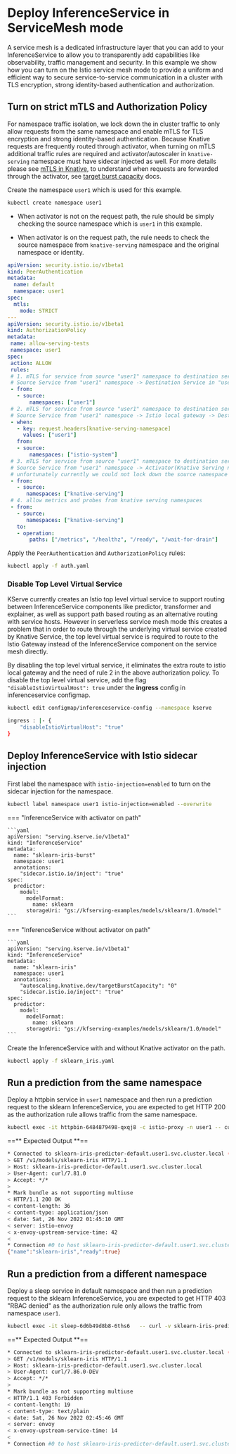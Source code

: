 # Deploy InferenceService in ServiceMesh mode
A service mesh is a dedicated infrastructure layer that you can add to your InferenceService to allow you to transparently add capabilities like observability, traffic management and security.
In this example we show how you can turn on the Istio service mesh mode to provide a uniform and efficient way to secure service-to-service communication in a cluster with TLS encryption, strong
identity-based authentication and authorization.

## Turn on strict mTLS and Authorization Policy
For namespace traffic isolation, we lock down the in cluster traffic to only allow requests from the same namespace and enable mTLS for TLS encryption and strong identity-based authentication.
Because Knative requests are frequently routed through activator, when turning on mTLS additional traffic rules are required and activator/autoscaler in `knative-serving` namespace must have sidecar injected as well.
For more details please see [mTLS in Knative](https://knative.dev/docs/serving/istio-authorization/#mutual-tls-in-knative), to understand when requests are forwarded through the activator, see [target burst capacity](https://knative.dev/docs/serving/load-balancing/target-burst-capacity/) docs.

Create the namespace `user1` which is used for this example.
```bash
kubectl create namespace user1
```

- When activator is not on the request path, the rule should be simply checking the source namespace which is `user1` in this example.

- When activator is on the request path, the rule needs to check the source namespace from `knative-serving` namespace and the original namespace or identity.

```yaml
apiVersion: security.istio.io/v1beta1
kind: PeerAuthentication
metadata:
  name: default
  namespace: user1
spec:
  mtls:
    mode: STRICT
---
apiVersion: security.istio.io/v1beta1
kind: AuthorizationPolicy
metadata:
 name: allow-serving-tests
 namespace: user1
spec:
 action: ALLOW
 rules:
 # 1. mTLS for service from source "user1" namespace to destination service when TargetBurstCapacity=0 without local gateway and activator on the path
 # Source Service from "user1" namespace -> Destination Service in "user1" namespace
 - from:
   - source:
       namespaces: ["user1"]
 # 2. mTLS for service from source "user1" namespace to destination service when TargetBurstCapacity=0 without activator on the path
 # Source Service from "user1" namespace -> Istio local gateway -> Destination Service in "user1" namespace
 - when:
   - key: request.headers[knative-serving-namespace]
     values: ["user1"]
   from:
   - source:
       namespaces: ["istio-system"]
 # 3. mTLS for service from source "user1" namespace to destination service with activator on the path
 # Source Service from "user1" namespace -> Activator(Knative Serving namespace) -> Destination service in "user1" namespace
 # unfortunately currently we could not lock down the source namespace as Activator does not capture the source namespace when proxying the request, see https://github.com/knative-sandbox/net-istio/issues/554. 
 - from:
   - source:
      namespaces: ["knative-serving"]
 # 4. allow metrics and probes from knative serving namespaces
 - from:
   - source:
      namespaces: ["knative-serving"]
   to:
   - operation:
       paths: ["/metrics", "/healthz", "/ready", "/wait-for-drain"]
```

Apply the `PeerAuthentication` and `AuthorizationPolicy` rules:

```bash
kubectl apply -f auth.yaml
```

### Disable Top Level Virtual Service 
KServe currently creates an Istio top level virtual service to support routing between InferenceService components like predictor, transformer and explainer, as well as support path based routing as an alternative routing with service hosts. However in serverless service mesh mode this creates a problem that in order to route through the underlying virtual service created by Knative Service, the top level virtual service is required to route to the Istio Gateway instead of the InferenceService component on the service mesh directly.

By disabling the top level virtual service, it eliminates the extra route to istio local gateway and the need of rule 2 in the above authorization policy. To disable the top level virtual service, add the flag `"disableIstioVirtualHost": true` under the **ingress** config in inferenceservice configmap.

```bash
kubectl edit configmap/inferenceservice-config --namespace kserve

ingress : |- {
    "disableIstioVirtualHost": "true"
}
```

## Deploy InferenceService with Istio sidecar injection
First label the namespace with `istio-injection=enabled` to turn on the sidecar injection for the namespace.

```bash
kubectl label namespace user1 istio-injection=enabled --overwrite
```

=== "InferenceService with activator on path"

    ```yaml
    apiVersion: "serving.kserve.io/v1beta1"
    kind: "InferenceService"
    metadata:
      name: "sklearn-iris-burst"
      namespace: user1
      annotations:
        "sidecar.istio.io/inject": "true"
    spec:
      predictor:
        model:
          modelFormat:
            name: sklearn 
          storageUri: "gs://kfserving-examples/models/sklearn/1.0/model"
    ```
=== "InferenceService without activator on path"

    ```yaml
    apiVersion: "serving.kserve.io/v1beta1"
    kind: "InferenceService"
    metadata:
      name: "sklearn-iris"
      namespace: user1
      annotations:
        "autoscaling.knative.dev/targetBurstCapacity": "0"
        "sidecar.istio.io/inject": "true"
    spec:
      predictor:
        model:
          modelFormat:
            name: sklearn 
          storageUri: "gs://kfserving-examples/models/sklearn/1.0/model"
    ```

Create the InferenceService with and without Knative activator on the path.

```bash
kubectl apply -f sklearn_iris.yaml
```

## Run a prediction from the same namespace
Deploy a httpbin service in `user1` namespace and then run a prediction request to the sklearn InferenceService, you are expected to get HTTP 200 as the authorization rule allows traffic from the
same namespace.

```bash
kubectl exec -it httpbin-6484879498-qxqj8 -c istio-proxy -n user1 -- curl -v sklearn-iris-predictor-default.user1.svc.cluster.local/v1/models/sklearn-iris
```

==** Expected Output **==

```bash
* Connected to sklearn-iris-predictor-default.user1.svc.cluster.local (10.96.137.152) port 80 (#0)
> GET /v1/models/sklearn-iris HTTP/1.1
> Host: sklearn-iris-predictor-default.user1.svc.cluster.local
> User-Agent: curl/7.81.0
> Accept: */*
> 
* Mark bundle as not supporting multiuse
< HTTP/1.1 200 OK
< content-length: 36
< content-type: application/json
< date: Sat, 26 Nov 2022 01:45:10 GMT
< server: istio-envoy
< x-envoy-upstream-service-time: 42
< 
* Connection #0 to host sklearn-iris-predictor-default.user1.svc.cluster.local left intact
{"name":"sklearn-iris","ready":true}
```

## Run a prediction from a different namespace
Deploy a sleep service in default namespace and then run a prediction request to the sklearn InferenceService, you are expected to get HTTP 403 "RBAC denied" as the authorization rule only
allows the traffic from namespace `user1`.

```bash
kubectl exec -it sleep-6d6b49d8b8-6ths6   -- curl -v sklearn-iris-predictor-default.user1.svc.cluster.local/v1/models/sklearn-iris
```

==** Expected Output **==

```bash
* Connected to sklearn-iris-predictor-default.user1.svc.cluster.local (10.96.137.152) port 80 (#0)
> GET /v1/models/sklearn-iris HTTP/1.1
> Host: sklearn-iris-predictor-default.user1.svc.cluster.local
> User-Agent: curl/7.86.0-DEV
> Accept: */*
> 
* Mark bundle as not supporting multiuse
< HTTP/1.1 403 Forbidden
< content-length: 19
< content-type: text/plain
< date: Sat, 26 Nov 2022 02:45:46 GMT
< server: envoy
< x-envoy-upstream-service-time: 14
< 
* Connection #0 to host sklearn-iris-predictor-default.user1.svc.cluster.local left intact
```
